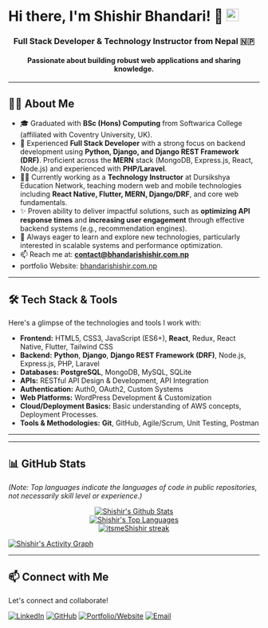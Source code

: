 # Hi there, I'm Shishir Bhandari! 👋 <img src="https://media.giphy.com/media/hvRJCLFzcasrR4ia7z/giphy.gif" width="25px">

<p align="center">
  <h3 align="center">Full Stack Developer & Technology Instructor from Nepal 🇳🇵</h3>
  <h4 align="center">Passionate about building robust web applications and sharing knowledge.</h4>
  <!-- <h4 align="center">☕ Fueled by coffee!</h4> -->
</p>

---

## 👨‍💻 About Me

- 🎓 Graduated with **BSc (Hons) Computing** from Softwarica College (affiliated with Coventry University, UK).
- 🚀 Experienced **Full Stack Developer** with a strong focus on backend development using **Python, Django, and Django REST Framework (DRF)**. Proficient across the **MERN** stack (MongoDB, Express.js, React, Node.js) and experienced with **PHP/Laravel**.
- 👨‍🏫 Currently working as a **Technology Instructor** at Dursikshya Education Network, teaching modern web and mobile technologies including **React Native, Flutter, MERN, Django/DRF**, and core web fundamentals.
- ✨ Proven ability to deliver impactful solutions, such as **optimizing API response times** and **increasing user engagement** through effective backend systems (e.g., recommendation engines).
- 🌱 Always eager to learn and explore new technologies, particularly interested in scalable systems and performance optimization.
- 📫 Reach me at: **contact@bhandarishishir.com.np**
-  portfolio Website: [bhandarishishir.com.np](https://bhandarishishir.com.np) <!-- Make it a clickable link -->

---

## 🛠️ Tech Stack & Tools

Here's a glimpse of the technologies and tools I work with:

-   **Frontend:** HTML5, CSS3, JavaScript (ES6+), **React**, Redux, React Native, Flutter, Tailwind CSS
-   **Backend:** **Python**, **Django**, **Django REST Framework (DRF)**, Node.js, Express.js, PHP, Laravel
-   **Databases:** **PostgreSQL**, MongoDB, MySQL, SQLite
-   **APIs:** RESTful API Design & Development, API Integration
-   **Authentication:** Auth0, OAuth2, Custom Systems
-   **Web Platforms:** WordPress Development & Customization
-   **Cloud/Deployment Basics:** Basic understanding of AWS concepts, Deployment Processes.
-   **Tools & Methodologies:** **Git**, GitHub, Agile/Scrum, Unit Testing, Postman

---

<!-- Optional: Keep this section if you like -->
<!--
## ⚡ What I'm Currently Up To

- Focusing on delivering high-quality instruction at Dursikshya.
- Exploring [Mention a specific new technology or concept you are learning, e.g., advanced DevOps practices, specific cloud services, etc.].
- Contributing to [Mention any open-source project or personal project].
-->

---

## 📊 GitHub Stats

*(Note: Top languages indicate the languages of code in public repositories, not necessarily skill level or experience.)*

<p align="center">
  <!-- GitHub Readme Stats -->
  <a href="https://github.com/itsmeShishir/github-readme-stats"><img alt="Shishir's Github Stats" src="https://github-readme-stats.vercel.app/api?username=itsmeShishir&show_icons=true&count_private=true&theme=react&hide_border=true&bg_color=0D1117" /></a>
  <br/>
  <a href="https://github.com/itsmeShishir/github-readme-stats"><img alt="Shishir's Top Languages" src="https://github-readme-stats.vercel.app/api/top-langs/?username=itsmeShishir&langs_count=8&count_private=true&layout=compact&theme=react&hide_border=true&bg_color=0D1117" /></a>
  <br/>
   <!-- Streak Stats -->
  <a href="https://github.com/itsmeShishir/github-readme-streak-stats">
        <img title="GitHub Streak Stats" alt="itsmeShishir streak" src="https://github-readme-streak-stats.herokuapp.com/?user=itsmeShishir&theme=black-ice&hide_border=true&stroke=0000&background=060A0CD0"/>
  </a>
</p>
<!-- Activity Graph -->
<a href="https://github.com/itsmeShishir/github-readme-activity-graph"><img alt="Shishir's Activity Graph" src="https://activity-graph.herokuapp.com/graph?username=itsmeShishir&bg_color=0D1117&color=5BCDEC&line=5BCDEC&point=FFFFFF&hide_border=true" /></a>

---

## 📫 Connect with Me

Let's connect and collaborate!

<p align="left">
  <a href="https://www.linkedin.com/in/[YourCustomLinkedInURL]" target="_blank"><img src="https://img.icons8.com/fluent/48/000000/linkedin.png" alt="LinkedIn"/></a> <!-- Add your LinkedIn link! -->
  <a href="https://github.com/itsmeShishir" target="_blank"><img src="https://img.icons8.com/fluent/48/000000/github.png" alt="GitHub"/></a>
  <a href="https://bhandarishishir.com.np" target="_blank"><img src="https://img.icons8.com/material-outlined/48/000000/domain--v1.png" alt="Portfolio/Website"/></a> <!-- Icon for website -->
  <a href="mailto:contact@bhandarishishir.com.np"><img src="https://img.icons8.com/fluent/48/000000/mail.png" alt="Email"/></a>
  <!-- Optional: Add Linktree back if it's professionally focused -->
  <!-- <a href = "https://linktr.ee/yourlinktree" target="_blank"><img src="https://img.icons8.com/color/48/000000/linktree.png"/></a> -->
</p>

<!-- Keep if you like -->
<!--
### ❤ Views and Followers
<a href="https://github.com/Meghna-DAS/github-profile-views-counter">
    <img src="https://komarev.com/ghpvc/?username=itsmeShishir">
</a>
<a href="https://github.com/itsmeShishir?tab=followers"><img src="https://img.shields.io/github/followers/itsmeShishir?label=Followers&style=social" alt="GitHub Badge"></a>
-->
